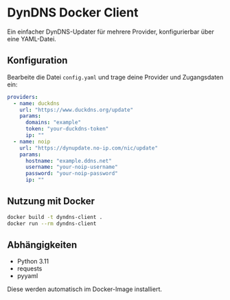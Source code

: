 # DynDNS Docker Client

Ein einfacher DynDNS-Updater für mehrere Provider, konfigurierbar über eine YAML-Datei.

## Konfiguration

Bearbeite die Datei `config.yaml` und trage deine Provider und Zugangsdaten ein:

```yaml
providers:
  - name: duckdns
    url: "https://www.duckdns.org/update"
    params:
      domains: "example"
      token: "your-duckdns-token"
      ip: ""
  - name: noip
    url: "https://dynupdate.no-ip.com/nic/update"
    params:
      hostname: "example.ddns.net"
      username: "your-noip-username"
      password: "your-noip-password"
      ip: ""
```

## Nutzung mit Docker

```sh
docker build -t dyndns-client .
docker run --rm dyndns-client
```

## Abhängigkeiten

- Python 3.11
- requests
- pyyaml

Diese werden automatisch im Docker-Image installiert.